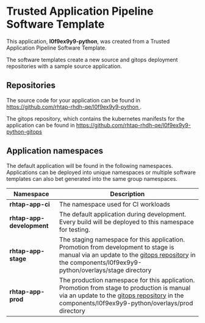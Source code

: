 # Trusted Application Pipeline Software Template

This application, **l0f9ex9y9-python**, was created from a Trusted Application Pipeline Software Template.

The software templates create a new source and gitops deployment repositories with a sample source application. 

## Repositories

The source code for your application can be found in [https://github.com/rhtap-rhdh-qe/l0f9ex9y9-python ](https://github.com/rhtap-rhdh-qe/l0f9ex9y9-python ).
 
The gitops repository, which contains the kubernetes manifests for the application can be found in 
[https://github.com/rhtap-rhdh-qe/l0f9ex9y9-python-gitops ](https://github.com/rhtap-rhdh-qe/l0f9ex9y9-python-gitops ) 

## Application namespaces 

The default application will be found in the following namespaces. Applications can be deployed into unique namespaces or multiple software templates can also bet generated into the same group namespaces.  

|  Namespace   |  Description   |  
| -------- | -------- |
| **rhtap-app-ci** | The namespace used for CI workloads |
| **rhtap-app-development** | The default application during development. Every build will be deployed to this namespace for testing. |
| **rhtap-app-stage** | The staging namespace for this application. Promotion from development to stage is manual via an update to the [gitops repository](https://github.com/rhtap-rhdh-qe/l0f9ex9y9-python-gitops ) in the components/l0f9ex9y9-python/overlays/stage directory |
| **rhtap-app-prod** | The production namespace for this application. Promotion from stage to production is manual via an update to the [gitops repository](https://github.com/rhtap-rhdh-qe/l0f9ex9y9-python-gitops ) in the components/l0f9ex9y9-python/overlays/prod directory |